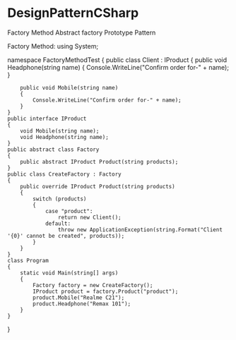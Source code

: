 # DesignPatternCSharp
Factory Method
Abstract factory
Prototype Pattern


Factory Method:
using System;

namespace FactoryMethodTest
{
    public class Client : IProduct
    {
        public void Headphone(string name)
        {
            Console.WriteLine("Confirm order for-" + name);
        }

        public void Mobile(string name)
        {
            Console.WriteLine("Confirm order for-" + name);
        }
    }
    public interface IProduct
    {
        void Mobile(string name);
        void Headphone(string name);
    }
    public abstract class Factory
    {
        public abstract IProduct Product(string products);
    }
    public class CreateFactory : Factory
    {
        public override IProduct Product(string products)
        {
            switch (products)
            {
                case "product":
                    return new Client();
                default:
                    throw new ApplicationException(string.Format("Client '{0}' cannot be created", products));
            }
        }
    }
    class Program
    {
        static void Main(string[] args)
        {
            Factory factory = new CreateFactory();
            IProduct product = factory.Product("product");
            product.Mobile("Realme C21");
            product.Headphone("Remax 101");
        }
    }
}
